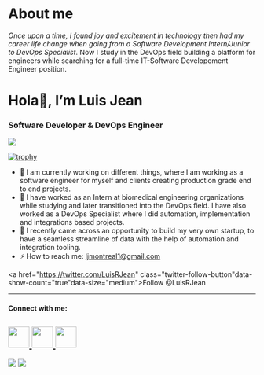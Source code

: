 # About me

*Once upon a time, I found joy and excitement in technology then had my career life change when going from a Software Development Intern/Junior to DevOps Specialist*. Now I study in the DevOps field building a platform for engineers while searching for a full-time IT-Software Developement Engineer position. 


# Hola👋, I’m Luis Jean 
### Software Developer & DevOps Engineer
![](https://komarev.com/ghpvc/?username=LuisRJean&bcolor=blueviolet&style=for-the-badge)

[![trophy](https://github-profile-trophy.vercel.app/?username=LuisRJean&theme=onedark)](https://github-profile-trophy)
- 🔭 I am currently working on different things, where I am working as a software engineer for myself and clients creating production grade end to end projects.
- 🌱 I have worked as an Intern at biomedical engineering organizations while studying and later transitioned into the DevOps field. I have also worked as a DevOps Specialist where I did automation, implementation and integrations based projects. 
- 🙇 I recently came across an opportunity to build my very own startup, to have a seamless streamline of data with the help of automation and integration tooling.
- ⚡ How to reach me: ljmontreal1@gmail.com

<a href="https://twitter.com/LuisRJean" class="twitter-follow-button"data-show-count="true"data-size="medium">Follow @LuisRJean</a><script>!function(d,s,id){var js,fjs=d.getElementsByTagName(s)[0];if(!d.getElementById(id){js=d.createElement(s);js.id=id;js.src="//platform.twitter.com/widgets.js";fjs.parentNode.insertBefore(js,fjs);}}(document,"script","twitter-wjs");</script>

---
#### Connect with me:


[<img src="https://user-images.githubusercontent.com/38962380/168151713-59971c5f-a0fa-4699-bdb2-ba5efc3f7f01.jpg" width="43">
](https://www.linkedin.com/in/luis-jean-01448a173/)  [<img src="https://user-images.githubusercontent.com/38962380/168152835-c81deb56-fb94-4e10-8ffd-d6361e61b9c1.png" width="43">
](https://www.Instagram.com/LuisRjean/)  [<img src="https://user-images.githubusercontent.com/38962380/168154797-fa12f72f-9a02-485a-81b7-7fe7a98be667.jpg" width="43">
](https://www.twitter.com/LuisRJean/) 
---



[1]: https://www.linkedin.com/in/luis-jean-01448a173
[2]: https://www.Instagram.com/LuisRjean
[3]: https://www.twitter.com/LuisRJean




<img src="https://github-readme-stats.vercel.app/api?username=LuisRJean&show_icons=true"/>
<img src="https://github-readme-streak-stats.herokuapp.com/?user=LuisRJean"/>